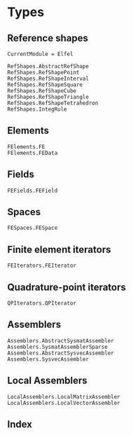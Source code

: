 # Types

## Reference shapes

```@meta
CurrentModule = Elfel
```


```@docs
RefShapes.AbstractRefShape
RefShapes.RefShapePoint
RefShapes.RefShapeInterval
RefShapes.RefShapeSquare
RefShapes.RefShapeCube
RefShapes.RefShapeTriangle
RefShapes.RefShapeTetrahedron
RefShapes.IntegRule
```


## Elements

```@docs
FElements.FE
FElements.FEData
```

## Fields

```@docs
FEFields.FEField
```

## Spaces

```@docs
FESpaces.FESpace
```

## Finite element iterators

```@docs
FEIterators.FEIterator
```

## Quadrature-point iterators

```@docs
QPIterators.QPIterator
```

## Assemblers

```@docs
Assemblers.AbstractSysmatAssembler
Assemblers.SysmatAssemblerSparse
Assemblers.AbstractSysvecAssembler
Assemblers.SysvecAssembler
```

## Local Assemblers

```@docs
LocalAssemblers.LocalMatrixAssembler
LocalAssemblers.LocalVectorAssembler
```

## Index

```@index
```

